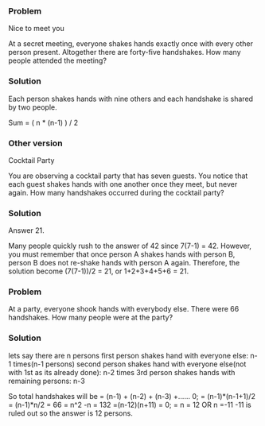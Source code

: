 ### Problem 

Nice to meet you

At a secret meeting, everyone shakes hands exactly once with every other person present. Altogether there are forty-five handshakes. How many people attended the meeting?

### Solution 

Each person shakes hands with nine others and each handshake is shared by two people.

Sum = ( n * (n-1) ) / 2

### Other version

Cocktail Party 

You are observing a cocktail party that has seven guests. You notice that each guest shakes hands with one another once they meet, but never again. How many handshakes occurred during the cocktail party?

### Solution 

Answer 21. 

Many people quickly rush to the answer of 42 since 7(7-1) = 42. However, you must remember that once person A shakes hands with person B, person B does not re-shake hands with person A again. Therefore, the solution become (7(7-1))/2 = 21, or 1+2+3+4+5+6 = 21.


### Problem 

At a party, everyone shook hands with everybody else. There were 66 handshakes. How many people were at the party?

### Solution 

lets say there are n persons
first person shakes hand with everyone else: n-1 times(n-1 persons)
second person shakes hand with everyone else(not with 1st as its already done): n-2 times
3rd person shakes hands with remaining persons: n-3

So total handshakes will be = (n-1) + (n-2) + (n-3) +…… 0;
= (n-1)*(n-1+1)/2 = (n-1)*n/2 = 66
= n^2 -n = 132
=(n-12)(n+11) = 0;
= n = 12 OR n =-11
-11 is ruled out so the answer is 12 persons.


